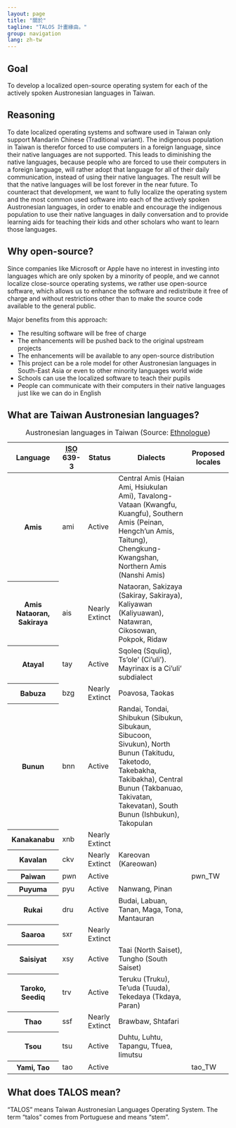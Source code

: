 ```yaml
---
layout: page
title: "關於"
tagline: "TALOS 計畫緣由。"
group: navigation
lang: zh-tw
---
```


Goal
----

To develop a localized open-source operating system for each of the actively spoken Austronesian languages in Taiwan.

Reasoning
---------

To date localized operating systems and software used in Taiwan only support Mandarin Chinese (Traditional variant). The indigenous population in Taiwan is therefor forced to use computers in a foreign language, since their native languages are not supported. This leads to diminishing the native languages, because people who are forced to use their computers in a foreign language, will rather adopt that language for all of their daily communication, instead of using their native languages. The result will be that the native languages will be lost forever in the near future. To counteract that development, we want to fully localize the operating system and the most common used software into each of the actively spoken Austronesian languages, in order to enable and encourage the indigenous population to use their native languages in daily conversation and to provide learning aids for teaching their kids and other scholars who want to learn those languages.

Why open-source?
----------------

Since companies like Microsoft or Apple have no interest in investing into languages which are only spoken by a minority of people, and we cannot localize close-source operating systems, we rather use open-source software, which allows us to enhance the software and redistribute it free of charge and without restrictions other than to make the source code available to the general public.

Major benefits from this approach:

* The resulting software will be free of charge
* The enhancements will be pushed back to the original upstream projects
* The enhancements will be available to any open-source distribution
* This project can be a role model for other Austronesian languages in South-East Asia or even to other minority languages world wide
* Schools can use the localized software to teach their pupils
* People can communicate with their computers in their native languages just like we can do in English

What are Taiwan Austronesian languages?
---------------------------------------
<table class="table table-bordered table-striped">
<caption>Austronesian languages in Taiwan (Source: <a href="http://www.ethnologue.com/show_country.asp?name=TW">Ethnologue</a>)</caption>
<thead>
    <th>Language</th>
    <th><acronym title="International Organization for Standardization">ISO</acronym> 639-3</th>
    <th>Status</th>
    <th>Dialects</th>
    <th>Proposed locales</th>
</thead>
<tbody>
  <tr>
    <th>Amis</th>
    <td>ami</td>
    <td><span class="label label-success">Active</span></td>
    <td>Central Amis (Haian Ami, Hsiukulan Ami), Tavalong-Vataan (Kwangfu, Kuangfu), Southern Amis (Peinan, Hengch’un Amis, Taitung), Chengkung-Kwangshan, Northern Amis (Nanshi Amis)</td>
    <td></td>
  </tr>
  <tr>
    <th>Amis Nataoran, Sakiraya</th>
    <td>ais</td>
    <td><span class="label label-important">Nearly Extinct</span></td>
    <td>Nataoran, Sakizaya (Sakiray, Sakiraya), Kaliyawan (Kaliyuawan), Natawran, Cikosowan, Pokpok, Ridaw</td>
    <td></td>
  </tr>
  <tr>
    <th>Atayal</th>
    <td>tay</td>
    <td><span class="label label-success">Active</span></td>
    <td>Sqoleq (Squliq), Ts’ole’ (Ci’uli’). Mayrinax is a Ci’uli’ subdialect</td>
    <td></td>
  </tr>
  <tr>
    <th>Babuza</th>
    <td>bzg</td>
    <td><span class="label label-important">Nearly Extinct</span></td>
    <td>Poavosa, Taokas</td>
    <td></td>
  </tr>
  <tr>
    <th>Bunun</th>
    <td>bnn</td>
    <td><span class="label label-success">Active</span></td>
    <td>Randai, Tondai, Shibukun (Sibukun, Sibukaun, Sibucoon, Sivukun), North Bunun (Takitudu, Taketodo, Takebakha, Takibakha), Central Bunun (Takbanuao, Takivatan, Takevatan), South Bunun (Ishbukun), Takopulan</td>
    <td></td>
  </tr>
  <tr>
    <th>Kanakanabu</th>
    <td>xnb</td>
    <td><span class="label label-important">Nearly Extinct</span></td>
    <td></td>
    <td></td>
  </tr>
  <tr>
    <th>Kavalan</th>
    <td>ckv</td>
    <td><span class="label label-important">Nearly Extinct</span></td>
    <td>Kareovan (Kareowan)</td>
    <td></td>
  </tr>
  <tr>
    <th>Paiwan</th>
    <td>pwn</td>
    <td><span class="label label-success">Active</span></td>
    <td></td>
    <td>pwn_TW</td>
  </tr>
  <tr>
    <th>Puyuma</th>
    <td>pyu</td>
    <td><span class="label label-success">Active</span></td>
    <td>Nanwang, Pinan</td>
    <td></td>
  </tr>
  <tr>
    <th>Rukai</th>
    <td>dru</td>
    <td><span class="label label-success">Active</span></td>
    <td>Budai, Labuan, Tanan, Maga, Tona, Mantauran</td>
    <td></td>
  </tr>
  <tr>
    <th>Saaroa</th>
    <td>sxr</td>
    <td><span class="label label-important">Nearly Extinct</span></td>
    <td></td>
    <td></td>
  </tr>
  <tr>
    <th>Saisiyat</th>
    <td>xsy</td>
    <td><span class="label label-success">Active</span></td>
    <td>Taai (North Saiset), Tungho (South Saiset)</td>
    <td></td>
  </tr>
  <tr>
    <th>Taroko, Seediq</th>
    <td>trv</td>
    <td><span class="label label-success">Active</span></td>
    <td>Teruku (Truku), Te’uda (Tuuda), Tekedaya (Tkdaya, Paran)</td>
    <td></td>
  </tr>
  <tr>
    <th>Thao</th>
    <td>ssf</td>
    <td><span class="label label-important">Nearly Extinct</span></td>
    <td>Brawbaw, Shtafari</td>
    <td></td>
  </tr>
  <tr>
    <th>Tsou</th>
    <td>tsu</td>
    <td><span class="label label-success">Active</span></td>
    <td>Duhtu, Luhtu, Tapangu, Tfuea, Iimutsu</td>
    <td></td>
  </tr>
  <tr>
    <th>Yami, Tao</th>
    <td>tao</td>
    <td><span class="label label-success">Active</span></td>
    <td></td>
    <td>tao_TW</td>
  </tr>
</tbody>
</table>

What does TALOS mean?
---------------------
“TALOS” means Taiwan Austronesian Languages Operating System.  The term “talos” comes from Portuguese and means “stem”.
